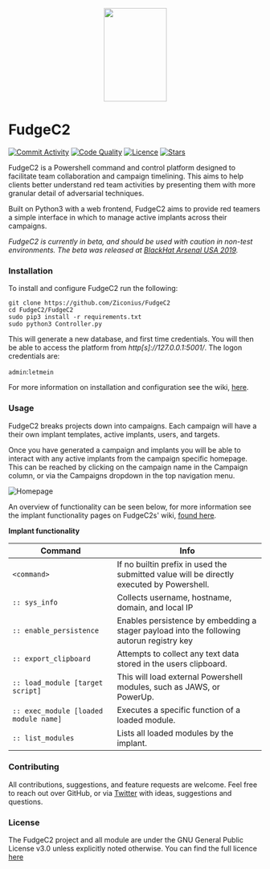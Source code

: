 <p align="center">
  <img width="125" height="186" src="https://github.com/Ziconius/Fudge/blob/master/FudgeC2/ServerApp/static/images/fudge.png">
</p>


# FudgeC2
[![Commit Activity](https://img.shields.io/github/commit-activity/m/ziconius/fudgec2)](https://github.com/ziconius/FudgeC2/graphs/commit-activity)
[![Code Quality](https://img.shields.io/codeclimate/maintainability-percentage/Ziconius/FudgeC2)](https://codeclimate.com/github/Ziconius/FudgeC2)
[![Licence](https://img.shields.io/github/license/ziconius/fudgec2)](https://github.com/ziconius/FudgeC2/blob/master/LICENSE.txt)
[![Stars](https://img.shields.io/github/stars/ziconius/fudgec2)](https://github.com/Ziconius/FudgeC2/stargazers)


FudgeC2 is a Powershell command and control platform designed to facilitate team collaboration and campaign timelining. This aims to help clients better understand red team activities by presenting them with more granular detail of adversarial techniques.

Built on Python3 with a web frontend, FudgeC2 aims to provide red teamers a simple interface in which to manage active implants across their campaigns.

_FudgeC2 is currently in beta, and should be used with caution in non-test environments. The beta was released at [BlackHat Arsenal USA 2019](https://www.blackhat.com/us-19/arsenal/schedule/index.html#fudge-a-collaborative-c-framework-for-purple-teaming-16968)._

### Installation

To install and configure FudgeC2 run the following:

```
git clone https://github.com/Ziconius/FudgeC2
cd FudgeC2/FudgeC2
sudo pip3 install -r requirements.txt
sudo python3 Controller.py
```
This will generate a new database, and first time credentials. You will then be able to access the platform from *http[s]://127.0.0.1:5001/*. The logon credentials are:

`admin`:`letmein`

For more information on installation and configuration see the wiki, [here](https://github.com/Ziconius/FudgeC2/wiki/Installation-and-Setup).

### Usage

FudgeC2 breaks projects down into campaigns. Each campaign will have a their own implant templates, active implants, users, and targets.

Once you have generated a campaign and implants you will be able to interact with any active implants from the campaign specific homepage. This can be reached by clicking on the campaign name in the Campaign column, or via the Campaigns dropdown in the top navigation menu.


![Homepage](https://user-images.githubusercontent.com/6460785/68624234-4b38a900-04ce-11ea-95dc-a2253dec4ace.png)

An overview of functionality can be seen below, for more information see the implant functionality pages on FudgeC2s' wiki, [found here](https://github.com/Ziconius/FudgeC2/wiki/Implant-Functionality).

**Implant functionality**

|Command        | Info
|-------        |-----
| `<command>`               |If no builtin prefix  in used the submitted value will be directly executed by Powershell.|
|`:: sys_info`              | Collects username, hostname, domain, and local IP
|`:: enable_persistence`    | Enables persistence by embedding a stager payload into the following autorun registry key
|`:: export_clipboard`      | Attempts to collect any text data stored in the users clipboard.
|`:: load_module [target script]` |This will load external Powershell modules, such as JAWS, or PowerUp.
|`:: exec_module [loaded module name]` |Executes a specific function of a loaded module.
|`:: list_modules`          |Lists all loaded modules by the implant.

### Contributing
All contributions, suggestions, and feature requests are welcome. Feel free to reach out over GitHub, or via [Twitter](https://twitter.com/Ziconius) with ideas, suggestions and questions.


### License
The FudgeC2 project and all module are under the GNU General Public License v3.0 unless explicitly noted otherwise. You can find the full licence [here](/LICENCE.txt)